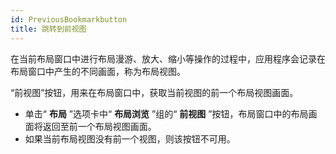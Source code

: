 ```yaml
---
id: PreviousBookmarkbutton
title: 跳转到前视图
---
```

在当前布局窗口中进行布局漫游、放大、缩小等操作的过程中，应用程序会记录在布局窗口中产生的不同画面，称为布局视图。

“前视图”按钮，用来在布局窗口中，获取当前视图的前一个布局视图画面。

  * 单击“ **布局** ”选项卡中“ **布局浏览** ”组的“ **前视图** ”按钮，布局窗口中的布局画面将返回至前一个布局视图画面。
  * 如果当前布局视图没有前一个视图，则该按钮不可用。



